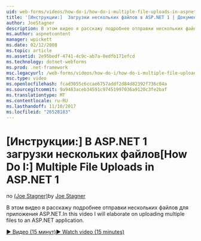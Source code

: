 ```yaml
---
uid: web-forms/videos/how-do-i/how-do-i-multiple-file-uploads-in-aspnet-1
title: '[Инструкции:]  Загрузки нескольких файлов в ASP.NET 1 | Документы Microsoft'
author: JoeStagner
description: В этом видео я расскажу подробнее отправки нескольких файлов для приложения ASP.NET.
ms.author: aspnetcontent
manager: wpickett
ms.date: 02/12/2008
ms.topic: article
ms.assetid: 2e95bedf-4741-4c9c-ab7a-0edfb171efcd
ms.technology: dotnet-webforms
ms.prod: .net-framework
msc.legacyurl: /web-forms/videos/how-do-i/how-do-i-multiple-file-uploads-in-aspnet-1
msc.type: video
ms.openlocfilehash: fcad3055c6ccae6757addf2d84d82392f736c04a
ms.sourcegitcommit: 9a9483aceb34591c97451997036a9120c3fe2baf
ms.translationtype: MT
ms.contentlocale: ru-RU
ms.lasthandoff: 11/10/2017
ms.locfileid: "26528183"
---
```

<a name="how-do-i--multiple-file-uploads-in-aspnet-1"></a><span data-ttu-id="e00ab-103">[Инструкции:]  В ASP.NET 1 загрузки нескольких файлов</span><span class="sxs-lookup"><span data-stu-id="e00ab-103">[How Do I:]  Multiple File Uploads in ASP.NET 1</span></span>
====================
<span data-ttu-id="e00ab-104">по [(Joe Stagner)](https://github.com/JoeStagner)</span><span class="sxs-lookup"><span data-stu-id="e00ab-104">by [Joe Stagner](https://github.com/JoeStagner)</span></span>

<span data-ttu-id="e00ab-105">В этом видео я расскажу подробнее отправки нескольких файлов для приложения ASP.NET.</span><span class="sxs-lookup"><span data-stu-id="e00ab-105">In this video I will elaborate on uploading multiple files to an ASP.NET application.</span></span>

[<span data-ttu-id="e00ab-106">&#9654; Видео (15 минут)</span><span class="sxs-lookup"><span data-stu-id="e00ab-106">&#9654; Watch video (15 minutes)</span></span>](https://channel9.msdn.com/Blogs/ASP-NET-Site-Videos/how-do-i-multiple-file-uploads-in-aspnet-1)
